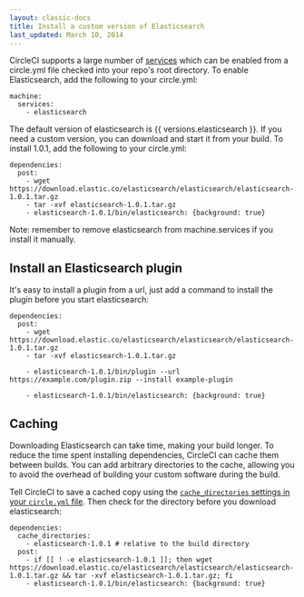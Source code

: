 ```yaml
---
layout: classic-docs
title: Install a custom version of Elasticsearch
last_updated: March 10, 2014
---
```


CircleCI supports a large number of
[services](/docs/environment#databases) which can be enabled from a circle.yml file checked into your repo's root directory. To enable Elasticsearch, add the following to your circle.yml:

```
machine:
  services:
    - elasticsearch
```

The default version of elasticsearch is {{ versions.elasticsearch }}.
If you need a custom version, you can download and start it from your build. To install 1.0.1, add the following to your circle.yml:

```
dependencies:
  post:
    - wget https://download.elastic.co/elasticsearch/elasticsearch/elasticsearch-1.0.1.tar.gz
    - tar -xvf elasticsearch-1.0.1.tar.gz
    - elasticsearch-1.0.1/bin/elasticsearch: {background: true}
```

<span class='label label-info'>Note:</span>
remember to remove elasticsearch from machine.services if you install it manually.

## Install an Elasticsearch plugin

It's easy to install a plugin from a url, just add a command to install the plugin before you start elasticsearch:

```
dependencies:
  post:
    - wget https://download.elastic.co/elasticsearch/elasticsearch/elasticsearch-1.0.1.tar.gz
    - tar -xvf elasticsearch-1.0.1.tar.gz

    - elasticsearch-1.0.1/bin/plugin --url https://example.com/plugin.zip --install example-plugin

    - elasticsearch-1.0.1/bin/elasticsearch: {background: true}

```

## Caching

Downloading Elasticsearch can take time, making your build longer.
To reduce the time spent installing dependencies, CircleCI can cache them between builds.
You can add arbitrary directories to the cache, allowing you to avoid the overhead of building your custom software during the build.

Tell CircleCI to save a cached copy using the
[`cache_directories` settings in your `circle.yml` file](/docs/configuration#cache-directories).
Then check for the directory before you download elasticsearch:

```
dependencies:
  cache_directories:
    - elasticsearch-1.0.1 # relative to the build directory
  post:
    - if [[ ! -e elasticsearch-1.0.1 ]]; then wget https://download.elastic.co/elasticsearch/elasticsearch/elasticsearch-1.0.1.tar.gz && tar -xvf elasticsearch-1.0.1.tar.gz; fi
    - elasticsearch-1.0.1/bin/elasticsearch: {background: true}
```
